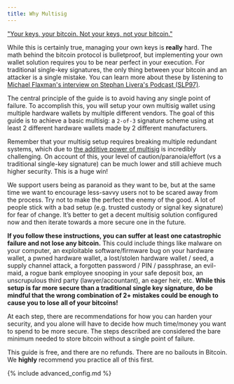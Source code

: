 ```yaml
---
title: Why Multisig
---
```


["Your keys, your bitcoin. Not your keys, not your bitcoin."](https://www.youtube.com/watch?v=vt-zXEsJ61U)

While this is certainly true, managing your own keys is **really** hard.
The math behind the bitcoin protocol is bulletproof, but implementing your own wallet solution requires you to be near perfect in your execution.
For traditional single-key signatures, the only thing between your bitcoin and an attacker is a single mistake.
You can learn more about these by listening to [Michael Flaxman's interview on Stephan Livera's Podcast (SLP97)](https://stephanlivera.com/episode/97/). 

The central principle of the guide is to avoid having any single point of failure.
To accomplish this, you will setup your own multisig wallet using multiple hardware wallets by multiple different vendors.
The goal of this guide is to achieve a basic multisig: a `2-of-3` signature scheme using at least 2 different hardware wallets made by 2 different manufacturers.

Remember that your multisig setup requires breaking multiple redundant systems, which due to [the additive power of multisig](https://twitter.com/mflaxman/status/1146813775380647937) is incredibly challenging.
On account of this, your level of caution/paranoia/effort (vs a traditional single-key signature) can be much lower and still achieve much higher security.
This is a huge win!

We support users being as paranoid as they want to be, but at the same time we want to encourage less-savvy users not to be scared away from the process.
Try not to make the perfect the enemy of the good.
A lot of people stick with a bad setup (e.g. trusted custody or signal key signature) for fear of change.
It’s better to get a decent multisig solution configured now and then iterate towards a more secure one in the future.

**If you follow these instructions, you can suffer at least one catastrophic failure and not lose any bitcoin.**
This could include things like malware on your computer, an exploitable software/firmware bug on your hardware wallet, a pwned hardware wallet, a lost/stolen hardware wallet / seed, a supply channel attack, a forgotten password / PIN / passphrase, an evil-maid, a rogue bank employee snooping in your safe deposit box, an unscrupulous third party (lawyer/accountant), an eager heir, etc.
**While this setup is far more secure than a traditional single key signature, do be mindful that the wrong combination of 2+ mistakes could be enough to cause you to lose all of your bitcoins!**

At each step, there are recommendations for how you can harden your security, and you alone will have to decide how much time/money you want to spend to be more secure.
The steps described are considered the bare minimum needed to store bitcoin without a single point of failure.

This guide is free, and there are no refunds.
There are no bailouts in Bitcoin.
We **highly** recommend you practice all of this first.

{% include advanced_config.md %}
